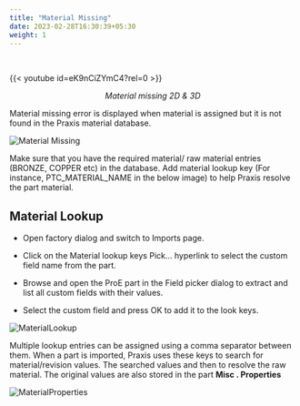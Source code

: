 ```yaml
---
title: "Material Missing"
date: 2023-02-28T16:30:39+05:30
weight: 1
---
```


<!--<div style="text-align: center">{{< video src="/videos/2. Part Library/2.5 Validate Error/MTLmissing2D&3D.mp4" type="video/mp4" >}}</div>-->

&nbsp;
&nbsp;

{{< youtube id=eK9nCiZYmC4?rel=0 >}}

*<div style="text-align: center">Material missing 2D & 3D</div>*

Material missing error is displayed when material is assigned but it is not found in the Praxis material database.

![Material Missing](/images/MatMissing.png)

Make sure that you have the required material/ raw material entries (BRONZE, COPPER etc) in the database. Add material 
lookup key (For instance, PTC_MATERIAL_NAME in the below image) to help Praxis resolve the part material.

Material Lookup
---------------
* Open factory dialog and switch to Imports page.

* Click on the Material lookup keys Pick… hyperlink to select the custom field name from the part.

* Browse and open the ProE part in the Field picker dialog to extract and list all custom fields with their values.

* Select the custom field and press OK to add it to the look keys.

![MaterialLookup](/images/MatLookup.png)

Multiple lookup entries can be assigned using a comma separator between them. When a part is imported, Praxis uses these keys to search for material/revision values. The searched values and then to resolve the raw material. The original values are also stored in the part **Misc . Properties**

![MaterialProperties](/images/MatProperties.png)